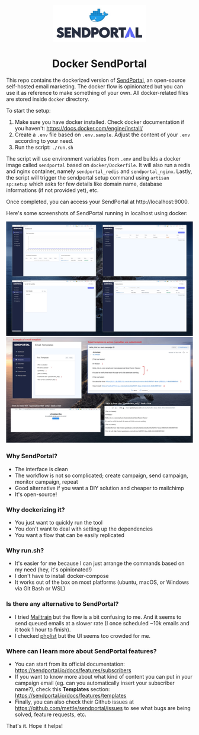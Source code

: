 <p align="center"><img src="docs/docker-sendportal.jpg" height="100px" /></p>
<h1 align="center">Docker SendPortal</h1>

This repo contains the dockerized version of [SendPortal](https://github.com/mettle/sendportal), an open-source self-hosted email marketing. The docker flow is opinionated but you can use it as reference to make something of your own. All docker-related files are stored inside `docker` directory.

To start the setup:

1. Make sure you have docker installed. Check docker documentation if you haven't: https://docs.docker.com/engine/install/
2. Create a `.env` file based on `.env.sample`. Adjust the content of your `.env` according to your need.
3. Run the script: `./run.sh`

The script will use environment variables from `.env` and builds a docker image called `sendportal` based on `docker/Dockerfile`. It will also run a redis and nginx container, namely `sendportal_redis` and `sendportal_nginx`. Lastly, the script will trigger the sendportal setup command using `artisan sp:setup` which asks for few details like domain name, database informations (if not provided yet), etc.

Once completed, you can access your SendPortal at http://localhost:9000.

Here's some screenshots of SendPortal running in localhost using docker:

![send portal screenshots](docs/sendportal-screenshot-2020-12-13.jpg)
![send portal template example](docs/sendportal-template-example.jpg)

### Why SendPortal?

- The interface is clean
- The workflow is not so complicated; create campaign, send campaign, monitor campaign, repeat
- Good alternative if you want a DIY solution and cheaper to mailchimp
- It's open-source!

### Why dockerizing it?

- You just want to quickly run the tool
- You don't want to deal with setting up the dependencies
- You want a flow that can be easily replicated

### Why run.sh?

- It's easier for me because I can just arrange the commands based on my need (hey, it's opinionated!)
- I don't have to install docker-compose
- It works out of the box on most platforms (ubuntu, macOS, or Windows via Git Bash or WSL)

### Is there any alternative to SendPortal?

- I tried [Mailtrain](https://github.com/Mailtrain-org/mailtrain) but the flow is a bit confusing to me. And it seems to send queued emails at a slower rate (I once scheduled ~10k emails and it took 1 hour to finish).
- I checked [phplist](https://github.com/phpList/phplist3) but the UI seems too crowded for me.

### Where can I learn more about SendPortal features?

- You can start from its official documentation: https://sendportal.io/docs/features/subscribers
- If you want to know more about what kind of content you can put in your campaign email (eg. can you automatically insert your subscriber name?), check this **Templates** section: https://sendportal.io/docs/features/templates
- Finally, you can also check their Github issues at https://github.com/mettle/sendportal/issues to see what bugs are being solved, feature requests, etc.

That's it. Hope it helps!
